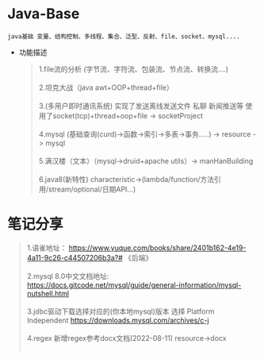 # Java-Base

    java基础 变量、结构控制、多线程、集合、泛型、反射、file、socket、mysql....

* 功能描述 

  > 1.file流的分析 (字节流、字符流、包装流、节点流、转换流....) <br><br>
  > 2.坦克大战（java awt+OOP+thread+file）<br><br>
  > 3.(多用户即时通讯系统) 实现了发送离线发送文件 私聊 新闻推送等 使用了socket(tcp)+thread+oop+file -> socketProject <br><br>
  > 4.mysql (基础查询(curd)->函数->索引->多表->事务.....) -> resource -> mysql <br><br>
  > 5.满汉楼（文本）（mysql->druid+apache utils）-> manHanBuilding <br><br>
  > 6.java8(新特性) characteristic->(lambda/function/方法引用/stream/optional/日期API...)

# 笔记分享
> 1.语雀地址： https://www.yuque.com/books/share/2401b162-4e19-4a11-9c26-c44507206b3a?# 《后端》<br><br>
> 2.mysql 8.0中文文档地址: https://docs.gitcode.net/mysql/guide/general-information/mysql-nutshell.html <br><br>
> 3.jdbc驱动下载选择对应的(你本地mysql)版本 选择 Platform Independent https://downloads.mysql.com/archives/c-j <br><br>
> 4.regex 新增regex参考docx文档(2022-08-11) resource->docx <br><br>
> 

[//]: # (<img src='' alt="路线图"/>)
